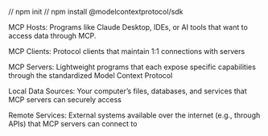 
// npm  init
// npm install @modelcontextprotocol/sdk



MCP Hosts: Programs like Claude Desktop, IDEs, or AI tools that want to access data through MCP.

MCP Clients: Protocol clients that maintain 1:1 connections with servers

MCP Servers: Lightweight programs that each expose specific capabilities through the standardized Model Context Protocol

Local Data Sources: Your computer’s files, databases, and services that MCP servers can securely access

Remote Services: External systems available over the internet (e.g., through APIs) that MCP servers can connect to